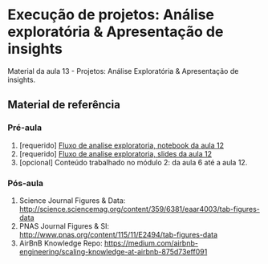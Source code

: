 # Execução de projetos: Análise exploratória & Apresentação de insights
Material da aula 13 - Projetos: Análise Exploratória & Apresentação de insights.

## Material de referência
### Pré-aula
1. [requerido] [Fluxo de analise exploratoria, notebook da aula 12](../12-exploratory-analysis/notebooks/aula12_analiseExploratoria.ipynb)
2. [requerido] [Fluxo de analise exploratoria, slides da aula 12](../12-exploratory-analysis/slides/Aula12_AnaliseExploratoriaApresentacaoInsights.pdf)
3. [opcional] Conteúdo trabalhado no módulo 2: da aula 6 até a aula 12.



### Pós-aula
1. Science Journal Figures & Data: http://science.sciencemag.org/content/359/6381/eaar4003/tab-figures-data
2. PNAS Journal Figures & SI: http://www.pnas.org/content/115/11/E2494/tab-figures-data
3. AirBnB Knowledge Repo: https://medium.com/airbnb-engineering/scaling-knowledge-at-airbnb-875d73eff091